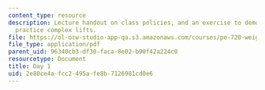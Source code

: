 ```yaml
---
content_type: resource
description: Lecture handout on class policies, and an exercise to demonstrate and
  practice complex lifts.
file: https://ol-ocw-studio-app-qa.s3.amazonaws.com/courses/pe-720-weight-training-spring-2006/2e80ce4afcc2495afe8b7126981cd0e6_day1.pdf
file_type: application/pdf
parent_uid: 96340cb3-df30-faca-8e02-b90f42a224c0
resourcetype: Document
title: Day 1
uid: 2e80ce4a-fcc2-495a-fe8b-7126981cd0e6
---
```

